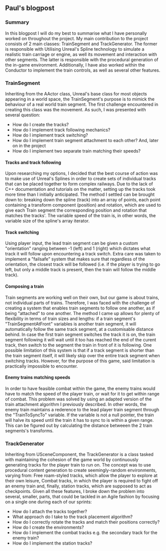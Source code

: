 ## Paul's blogpost

### Summary

In this blogpost I will do my best to summarise what I have personally worked on throughout the project. My main contribution to the project consists of 2 main classes: TrainSegment and TrackGenerator. The former is responsible with Utilising Unreal's Spline technology to simulate a realistic train carriage or engine, as well its movement and interaction with other segments. The latter is responsible with the procedural generation of the in-game environment. Additionally, I have also worked within the Conductor to implement the train controls, as well as several other features.

### TrainSegment

Inheriting from the AActor class, Unreal's base class for most objects appearing in a world space, the TrainSegment's purpose is to mimick the behaviour of a real world train segment. The first challenge encountered in creating this class was the movement. As such, I was presented with several question:

* How do I create the tracks?
* How do I implement track following mechanics?
* How do I implement track switching?
* How do I implement train segment attachment to each other?
And, later on in the project
* How do I implement two separate train matching their speeds?

#### Tracks and track following

Upon researching my options, I decided that the best course of action was to make use of Unreal's Splines in order to create sets of individual tracks that can be placed together to form complex railways. Due to the lack of C++ documentation and tutorials on the matter, setting up the tracks took more time than I initially anticipated. The method I settled can be brought down to: breaking down the spline (track) into an array of points, each point containing a transform component (position) and rotation, which are used to give each Train segment the corresponding position and rotation that matches the tracks'. The variable speed of the train is, in other words, the variable size of the spline's array iterator.

#### Track switching

Using player input, the lead train segment can be given a custom "orientation" ranging between -1 (left) and 1 (right) which dictates what track it will follow upon encountering a track switch. Extra care was taken to implement a "failsafe" system that makes sure that regardless of the orientation, the closest track will be followed (i.e. if the player is trying to go left, but only a middle track is present, then the train will follow the middle track).

#### Composing a train

Train segments are working well on their own, but our game is about trains, not individual parts of trains. Therefore, I was faced with the challenge of creating a system that enables train segments to follow one another, as if being "attached" to one another. The method I came up allows for plenty of flexibility in terms of train sizes and lengths: if a train segment's "TrainSegmentAtFront" variables is another train segment, it will automatically follow the same track segment, at a customisable distance behind. In case the first train segment switches the track it is on, the train segment following it will wait until it too has reached the end of the curent track, then switch to the segment the train in front of it is following. One possible limitation of this system is that if a track segment is shorter than the train segment itself, it will likely skip over the entire track segment when switching tracks. However, for the purpose of this game, said limitation is practically impossible to encounter.

#### Enemy trains matching speeds

In order to have feasible combat within the game, the enemy trains would have to match the speed of the player train, or wait for it to get within range of combat. This problem was solved by using an adapted version of the train attachment algorithm I previously described. In other words, the enemy train maintains a rederence to the lead player train segment through the "TrainToSyncTo" variable. If the variable is not a null pointer, the train will halve its speed until the train it has to sync to is within a given range. This can be figured out by calculating the distance betweeen the 2 train segments's transforms.

### TrackGenerator

Inheriting from USceneComponent, the TrackGenerator is a class tasked with maintaining the cohesion of the game world by continuously generating tracks for the player train to run on. The concept was to use procedural content generation to create seemingly-random environments, varying from: Free roam-styled tracks, which allow the player to explore at their own leisure, Combat tracks, in which the player is required to fight off an enemy train and, finally, station tracks, which are supposed to act as checkpoints. Given all these features, I broke down the problem into several, smaller, parts, that could be tackled in an Agile fashion by focusing on a single one during each of our sprints:

* How do I attach the tracks together?
* What approach do I take to the track placement algorithm?
* How do I correctly rotate the tracks and match their positions correctly?
* How do I create the environments?
* How do I implement the combat tracks e.g. the secondary track for the enemy train?
* How do I implement the station tracks?
